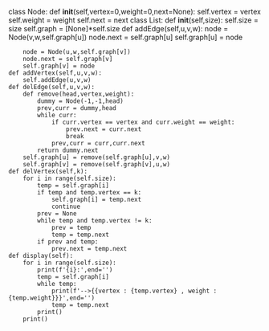 class Node:
    def __init__(self,vertex=0,weight=0,next=None):
        self.vertex = vertex
        self.weight = weight
        self.next = next
class List:
    def __init__(self,size):
        self.size = size
        self.graph = [None]*self.size
    def addEdge(self,u,v,w):
        node = Node(v,w,self.graph[u])
        node.next = self.graph[u]
        self.graph[u] = node

        node = Node(u,w,self.graph[v])
        node.next = self.graph[v]
        self.graph[v] = node
    def addVertex(self,u,v,w):
        self.addEdge(u,v,w)
    def delEdge(self,u,v,w):
        def remove(head,vertex,weight):
            dummy = Node(-1,-1,head)
            prev,curr = dummy,head
            while curr:
                if curr.vertex == vertex and curr.weight == weight:
                    prev.next = curr.next
                    break
                prev,curr = curr,curr.next
            return dummy.next
        self.graph[u] = remove(self.graph[u],v,w)
        self.graph[v] = remove(self.graph[v],u,w)
    def delVertex(self,k):
        for i in range(self.size):
            temp = self.graph[i]
            if temp and temp.vertex == k:
                self.graph[i] = temp.next
                continue
            prev = None
            while temp and temp.vertex != k:
                prev = temp
                temp = temp.next
            if prev and temp:
                prev.next = temp.next
    def display(self):
        for i in range(self.size):
            print(f'{i}:',end='')
            temp = self.graph[i]
            while temp:
                print(f'-->{{vertex : {temp.vertex} , weight : {temp.weight}}}',end='')
                temp = temp.next
            print()
        print()

